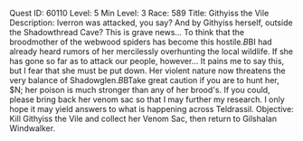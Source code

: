 Quest ID: 60110
Level: 5
Min Level: 3
Race: 589
Title: Githyiss the Vile
Description: Iverron was attacked, you say? And by Githyiss herself, outside the Shadowthread Cave? This is grave news... To think that the broodmother of the webwood spiders has become this hostile.$B$BI had already heard rumors of her mercilessly overhunting the local wildlife. If she has gone so far as to attack our people, however... It pains me to say this, but I fear that she must be put down. Her violent nature now threatens the very balance of Shadowglen.$B$BTake great caution if you are to hunt her, $N; her poison is much stronger than any of her brood's. If you could, please bring back her venom sac so that I may further my research. I only hope it may yield answers to what is happening across Teldrassil.
Objective: Kill Githyiss the Vile and collect her Venom Sac, then return to Gilshalan Windwalker.
